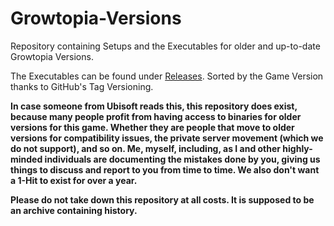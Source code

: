 # Growtopia-Versions
Repository containing Setups and the Executables for older and up-to-date Growtopia Versions.

The Executables can be found under [Releases](https://github.com/DefaultO/Growtopia-Versions/releases). Sorted by the Game Version thanks to GitHub's Tag Versioning.

**In case someone from Ubisoft reads this, this repository does exist, because many people profit from having access to binaries for older versions for this game. Whether they are people that move to older versions for compatibility issues, the private server movement (which we do not support), and so on. Me, myself, including, as I and other highly-minded individuals are documenting the mistakes done by you, giving us things to discuss and report to you from time to time. We also don't want a 1-Hit to exist for over a year.**

**Please do not take down this repository at all costs. It is supposed to be an archive containing history.**
